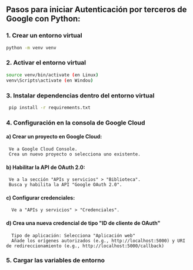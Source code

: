 ## Pasos para iniciar Autenticación por terceros de Google con Python:

### 1. Crear un entorno virtual
   ```bash
   python -m venv venv
   ```

### 2. Activar el entorno virtual
   ```bash
   source venv/bin/activate (en Linux)
   venv\Scripts\activate (en Windou)
   ```
### 3. Instalar dependencias dentro del entorno virtual
  ```bash
   pip install -r requirements.txt
   ```
### 4. Configuración en la consola de Google Cloud
  #### a) Crear un proyecto en Google Cloud:
     Ve a Google Cloud Console.
     Crea un nuevo proyecto o selecciona uno existente.
  #### b) Habilitar la API de OAuth 2.0:
     Ve a la sección "APIs y servicios" > "Biblioteca".
     Busca y habilita la API "Google OAuth 2.0".
  #### c) Configurar credenciales:
      Ve a "APIs y servicios" > "Credenciales".
  #### d) Crea una nueva credencial de tipo "ID de cliente de OAuth"
      Tipo de aplicación: Selecciona "Aplicación web"
      Añade los orígenes autorizados (e.g., http://localhost:5000) y URI de redireccionamiento (e.g., http://localhost:5000/callback)
### 5. Cargar las variables de entorno

